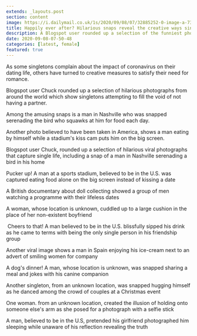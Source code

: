 ```yaml
---
extends: _layouts.post
section: content
image: https://i.dailymail.co.uk/1s/2020/09/08/07/32885252-0-image-a-73_1599547500366.jpg 
title: Happily ever after? Hilarious snaps reveal the creative ways singletons enjoy romance 
description: A Blogspot user rounded up a selection of the funniest photos from around the world that show singletons attempting to fill the void of not having a partner. 
date: 2020-09-08-07-50-48 
categories: [latest, female] 
featured: true 
--- 
```

As some singletons complain about the impact of coronavirus on their dating life, others have turned to creative measures to satisfy their need for romance.

Blogspot user Chuck rounded up a selection of hilarious photographs from around the world which show singletons attempting to fill the void of not having a partner.

Among the amusing snaps is a man in Nashville who was snapped serenading the bird who squawks at him for food each day.     

Another photo believed to have been taken in America, shows a man eating by himself while a stadium's kiss cam puts him on the big screen. 

Blogspot user Chuck, rounded up a selection of hilarious viral photographs that capture single life, including a snap of a man in Nashville serenading a bird in his home 

Pucker up! A man at a sports stadium, believed to be in the U.S. was captured eating food alone on the big screen instead of kissing a date 

A British documentary about doll collecting showed a group of men watching a programme with their lifeless dates 

A woman, whose location is unknown, cuddled up to a large cushion in the place of her non-existent boyfriend 

 Cheers to that! A man believed to be in the U.S. blissfully sipped his drink as he came to terms with being the only single person in his friendship group 

Another viral image shows a man in Spain enjoying his ice-cream next to an advert of smiling women for company 

A dog's dinner! A man, whose location is unknown, was snapped sharing a meal and jokes with his canine companion 

Another singleton, from an unknown location, was snapped hugging himself as he danced among the crowd of couples at a Christmas event 

One woman. from an unknown location, created the illusion of holding onto someone else's arm as she posed for a photograph with a selfie stick

A man, believed to be in the U.S, pretended his girlfriend photographed him sleeping while unaware of his reflection revealing the truth 

